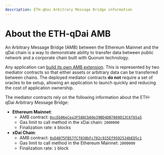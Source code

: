 ```yaml
---
description: ETH-qDai Arbitrary Message Bridge information
---
```


# About the ETH-qDai AMB

An Arbitrary Message Bridge \(AMB\) between the Ethereum Mainnet and the qDai chain is a way to demonstrate ability to transfer data between public network and a corporate chain built with Quorum technology.

Any application can [build its own AMB extension](https://docs.tokenbridge.net/amb-bridge/how-to-develop-xchain-apps-by-amb). This is represented by two mediator contracts so that either assets or arbitrary data can be transferred between chains. The deployed mediator contracts **do not** require a set of oracles to be setup, allowing an application to launch quickly and reducing the cost of application ownership.

The mediator contracts rely on the following information about the ETH-qDai Arbitrary Message Bridge:

* **Ethereum Mainnet**:
  * AMB contract: [`0xcEb06eCea3F588Cb60e39BD4DB7869013C6f65a5`](https://etherscan.io/address/0xceb06ecea3f588cb60e39bd4db7869013c6f65a5)
  * Gas limit to call method in the xDai chain: `2000000`
  * Finalization rate: `8` blocks
* **xDai Chain**:
  * AMB contract: [`0xD4075FB57fCf038bFc702c915Ef9592534bED5c1`](https://blockscout.com/poa/qdai/address/0xD4075FB57fCf038bFc702c915Ef9592534bED5c1/transactions)
  * Gas limit to call method in the Ethereum Mainnet: `2000000`
  * Finalization rate: `1` block

